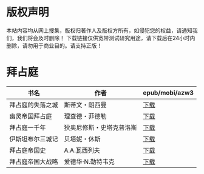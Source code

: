 # 版权声明

本站内容均从网上搜集，版权归著作人及版权方所有，如侵犯您的权益，请通知我们，我们将会及时删除！ 下载链接仅供宽带测试研究用途，请下载后在24小时内删除，请勿用于商业目的。请支持正版！

# 拜占庭

| 书名 | 作者 | epub/mobi/azw3 |
| --- | --- | --- |
| 拜占庭的失落之城 | 斯蒂文・朗西曼 | [下载](https://url89.ctfile.com/f/31084289-1375491781-3f42cf?p=8866) |
| 幽灵帝国拜占庭 | 理查德・菲德勒 | [下载](https://url89.ctfile.com/f/31084289-1375512850-c7227f?p=8866) |
| 拜占庭一千年 | 狄奥尼修斯・史塔克普洛斯 | [下载](https://url89.ctfile.com/f/31084289-1356982519-94e7e1?p=8866) |
| 伊斯坦布尔三城记 | 贝塔妮・休斯 | [下载](https://url89.ctfile.com/f/31084289-1357046263-508e02?p=8866) |
| 拜占庭帝国史 | A.A.瓦西列夫 | [下载](https://url89.ctfile.com/f/31084289-1357044142-7b9e97?p=8866) |
| 拜占庭帝国大战略 | 爱德华·N.勒特韦克 | [下载](https://url89.ctfile.com/f/31084289-1357024978-af4d02?p=8866) |
